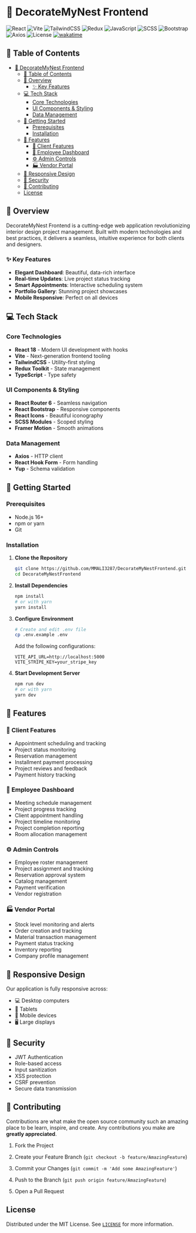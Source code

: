 # 🎨 DecorateMyNest Frontend

![React](https://img.shields.io/badge/React-20232A?style=for-the-badge&logo=react&logoColor=61DAFB)
![Vite](https://img.shields.io/badge/Vite-646CFF?style=for-the-badge&logo=vite&logoColor=white)
![TailwindCSS](https://img.shields.io/badge/Tailwind_CSS-38B2AC?style=for-the-badge&logo=tailwind-css&logoColor=white)
![Redux](https://img.shields.io/badge/Redux-593D88?style=for-the-badge&logo=redux&logoColor=white)
![JavaScript](https://img.shields.io/badge/JavaScript-F7DF1E?style=for-the-badge&logo=javascript&logoColor=black)
![SCSS](https://img.shields.io/badge/SCSS-CC6699?style=for-the-badge&logo=sass&logoColor=white)
![Bootstrap](https://img.shields.io/badge/Bootstrap-7952B3?style=for-the-badge&logo=bootstrap&logoColor=white)
![Axios](https://img.shields.io/badge/Axios-5A29E4?style=for-the-badge&logo=axios&logoColor=white)
![License](https://img.shields.io/badge/License-MIT-yellow?style=for-the-badge)
[![wakatime](https://wakatime.com/badge/user/55b3480f-fbb9-40ba-bd9a-c04c257f4e39/project/018c8798-1db5-434d-8369-97fe172ba7c9.svg)](https://wakatime.com/badge/user/55b3480f-fbb9-40ba-bd9a-c04c257f4e39/project/018c8798-1db5-434d-8369-97fe172ba7c9)

## 📑 Table of Contents

- [🎨 DecorateMyNest Frontend](#-decoratemynest-frontend)
  - [📑 Table of Contents](#-table-of-contents)
  - [🌟 Overview](#-overview)
    - [✨ Key Features](#-key-features)
  - [💻 Tech Stack](#-tech-stack)
    - [Core Technologies](#core-technologies)
    - [UI Components \& Styling](#ui-components--styling)
    - [Data Management](#data-management)
  - [🚀 Getting Started](#-getting-started)
    - [Prerequisites](#prerequisites)
    - [Installation](#installation)
  - [🎯 Features](#-features)
    - [👤 Client Features](#-client-features)
    - [🎨 Employee Dashboard](#-employee-dashboard)
    - [⚙️ Admin Controls](#️-admin-controls)
    - [🏭 Vendor Portal](#-vendor-portal)
  - [📱 Responsive Design](#-responsive-design)
  - [🔐 Security](#-security)
  - [🤝 Contributing](#-contributing)
  - [License](#license)

## 🌟 Overview

DecorateMyNest Frontend is a cutting-edge web application revolutionizing interior design project management. Built with modern technologies and best practices, it delivers a seamless, intuitive experience for both clients and designers.

### ✨ Key Features

- **Elegant Dashboard**: Beautiful, data-rich interface
- **Real-time Updates**: Live project status tracking
- **Smart Appointments**: Interactive scheduling system
- **Portfolio Gallery**: Stunning project showcases
- **Mobile Responsive**: Perfect on all devices

## 💻 Tech Stack

### Core Technologies

- **React 18** - Modern UI development with hooks
- **Vite** - Next-generation frontend tooling
- **TailwindCSS** - Utility-first styling
- **Redux Toolkit** - State management
- **TypeScript** - Type safety

### UI Components & Styling

- **React Router 6** - Seamless navigation
- **React Bootstrap** - Responsive components
- **React Icons** - Beautiful iconography
- **SCSS Modules** - Scoped styling
- **Framer Motion** - Smooth animations

### Data Management

- **Axios** - HTTP client
- **React Hook Form** - Form handling
- **Yup** - Schema validation

## 🚀 Getting Started

### Prerequisites

- Node.js 16+
- npm or yarn
- Git

### Installation

1. **Clone the Repository**

   ```bash
   git clone https://github.com/MMALI3287/DecorateMyNestFrontend.git
   cd DecorateMyNestFrontend
   ```

2. **Install Dependencies**

   ```bash
   npm install
   # or with yarn
   yarn install
   ```

3. **Configure Environment**

   ```bash
   # Create and edit .env file
   cp .env.example .env
   ```

   Add the following configurations:

   ```env
   VITE_API_URL=http://localhost:5000
   VITE_STRIPE_KEY=your_stripe_key
   ```

4. **Start Development Server**

   ```bash
   npm run dev
   # or with yarn
   yarn dev
   ```

## 🎯 Features

### 👤 Client Features

- Appointment scheduling and tracking
- Project status monitoring
- Reservation management
- Installment payment processing
- Project reviews and feedback
- Payment history tracking

### 🎨 Employee Dashboard

- Meeting schedule management
- Project progress tracking
- Client appointment handling
- Project timeline monitoring
- Project completion reporting
- Room allocation management

### ⚙️ Admin Controls

- Employee roster management
- Project assignment and tracking
- Reservation approval system
- Catalog management
- Payment verification
- Vendor registration

### 🏭 Vendor Portal

- Stock level monitoring and alerts
- Order creation and tracking
- Material transaction management
- Payment status tracking
- Inventory reporting
- Company profile management

## 📱 Responsive Design

Our application is fully responsive across:

- 💻 Desktop computers
- 💪 Tablets
- 📱 Mobile devices
- 🖥️ Large displays

## 🔐 Security

- JWT Authentication
- Role-based access
- Input sanitization
- XSS protection
- CSRF prevention
- Secure data transmission

## 🤝 Contributing

Contributions are what make the open source community such an amazing place to be learn, inspire, and create. Any contributions you make are **greatly appreciated**.

1. Fork the Project

2. Create your Feature Branch (`git checkout -b feature/AmazingFeature`)

3. Commit your Changes (`git commit -m 'Add some AmazingFeature'`)

4. Push to the Branch (`git push origin feature/AmazingFeature`)

5. Open a Pull Request

## License

Distributed under the MIT License. See [`LICENSE`](LICENSE.md) for more information.
